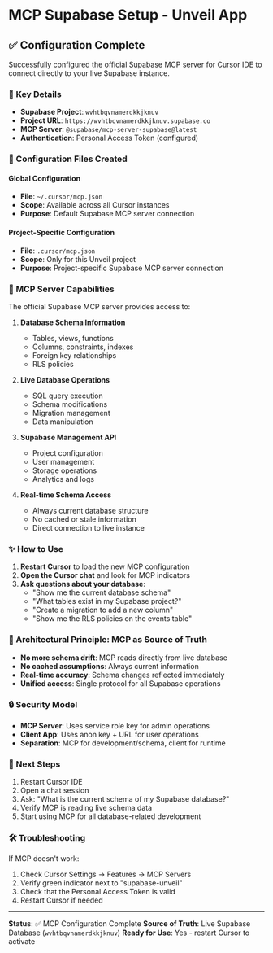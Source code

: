 # MCP Supabase Setup - Unveil App

## ✅ Configuration Complete

Successfully configured the official Supabase MCP server for Cursor IDE to connect directly to your live Supabase instance.

### 🎯 Key Details

- **Supabase Project**: `wvhtbqvnamerdkkjknuv`
- **Project URL**: `https://wvhtbqvnamerdkkjknuv.supabase.co`
- **MCP Server**: `@supabase/mcp-server-supabase@latest`
- **Authentication**: Personal Access Token (configured)

### 📁 Configuration Files Created

#### Global Configuration

- **File**: `~/.cursor/mcp.json`
- **Scope**: Available across all Cursor instances
- **Purpose**: Default Supabase MCP server connection

#### Project-Specific Configuration

- **File**: `.cursor/mcp.json`
- **Scope**: Only for this Unveil project
- **Purpose**: Project-specific Supabase MCP server connection

### 🔧 MCP Server Capabilities

The official Supabase MCP server provides access to:

1. **Database Schema Information**

   - Tables, views, functions
   - Columns, constraints, indexes
   - Foreign key relationships
   - RLS policies

2. **Live Database Operations**

   - SQL query execution
   - Schema modifications
   - Migration management
   - Data manipulation

3. **Supabase Management API**

   - Project configuration
   - User management
   - Storage operations
   - Analytics and logs

4. **Real-time Schema Access**
   - Always current database structure
   - No cached or stale information
   - Direct connection to live instance

### ✨ How to Use

1. **Restart Cursor** to load the new MCP configuration
2. **Open the Cursor chat** and look for MCP indicators
3. **Ask questions about your database**:
   - "Show me the current database schema"
   - "What tables exist in my Supabase project?"
   - "Create a migration to add a new column"
   - "Show me the RLS policies on the events table"

### 🎯 Architectural Principle: MCP as Source of Truth

- **No more schema drift**: MCP reads directly from live database
- **No cached assumptions**: Always current information
- **Real-time accuracy**: Schema changes reflected immediately
- **Unified access**: Single protocol for all Supabase operations

### 🔒 Security Model

- **MCP Server**: Uses service role key for admin operations
- **Client App**: Uses anon key + URL for user operations
- **Separation**: MCP for development/schema, client for runtime

### 🚀 Next Steps

1. Restart Cursor IDE
2. Open a chat session
3. Ask: "What is the current schema of my Supabase database?"
4. Verify MCP is reading live schema data
5. Start using MCP for all database-related development

### 🛠️ Troubleshooting

If MCP doesn't work:

1. Check Cursor Settings → Features → MCP Servers
2. Verify green indicator next to "supabase-unveil"
3. Check that the Personal Access Token is valid
4. Restart Cursor if needed

---

**Status**: ✅ MCP Configuration Complete
**Source of Truth**: Live Supabase Database (`wvhtbqvnamerdkkjknuv`)
**Ready for Use**: Yes - restart Cursor to activate
